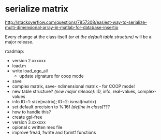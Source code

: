 # serialize matrix
http://stackoverflow.com/questions/7857308/easiest-way-to-serialize-multi-dimensional-array-in-matlab-for-database-insertio

Every change at the class itself _(or at the default table structure)_ will be a major release.

roadmap: 
* version 2.xxxxxx
 * load.m
  * write load_ego_all
	* update signature for coop mode
 * save 
  * complex matrix, save- ndimensional matrix - for COOP mode!
  * new table structure? _(new major release)_: ID, info, real-values, complex-values
  * info ID=1: size(matrix); ID=2: isreal(matrix)
  * set default precision to %.16f _(define in class)_???
   * how to handle this?
 * create gpl-free
* version 3.xxxxxx
 * opional c written mex file
 * improve fread, fwrite and fprintf functions
